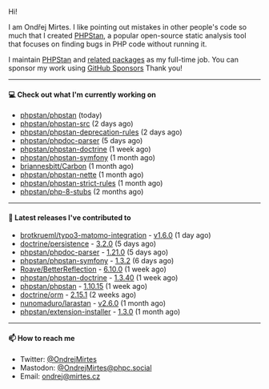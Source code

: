 Hi!

I am Ondřej Mirtes. I like pointing out mistakes in other people's code so much that I created [PHPStan](https://phpstan.org/), a popular open-source static analysis tool that focuses on finding bugs in PHP code without running it.

I maintain [PHPStan](https://github.com/phpstan/phpstan) and [related packages](https://github.com/phpstan/) as my full-time job. You can sponsor my work using [GitHub Sponsors](https://github.com/sponsors/ondrejmirtes) Thank you!

---

#### 💻 Check out what I'm currently working on

- [phpstan/phpstan](https://github.com/phpstan/phpstan) (today)
- [phpstan/phpstan-src](https://github.com/phpstan/phpstan-src) (2 days ago)
- [phpstan/phpstan-deprecation-rules](https://github.com/phpstan/phpstan-deprecation-rules) (2 days ago)
- [phpstan/phpdoc-parser](https://github.com/phpstan/phpdoc-parser) (5 days ago)
- [phpstan/phpstan-doctrine](https://github.com/phpstan/phpstan-doctrine) (1 week ago)
- [phpstan/phpstan-symfony](https://github.com/phpstan/phpstan-symfony) (1 month ago)
- [briannesbitt/Carbon](https://github.com/briannesbitt/Carbon) (1 month ago)
- [phpstan/phpstan-nette](https://github.com/phpstan/phpstan-nette) (1 month ago)
- [phpstan/phpstan-strict-rules](https://github.com/phpstan/phpstan-strict-rules) (1 month ago)
- [phpstan/php-8-stubs](https://github.com/phpstan/php-8-stubs) (2 months ago)

---

#### 🔭 Latest releases I've contributed to

- [brotkrueml/typo3-matomo-integration](https://github.com/brotkrueml/typo3-matomo-integration) - [v1.6.0](https://github.com/brotkrueml/typo3-matomo-integration/releases/tag/v1.6.0) (1 day ago)
- [doctrine/persistence](https://github.com/doctrine/persistence) - [3.2.0](https://github.com/doctrine/persistence/releases/tag/3.2.0) (5 days ago)
- [phpstan/phpdoc-parser](https://github.com/phpstan/phpdoc-parser) - [1.21.0](https://github.com/phpstan/phpdoc-parser/releases/tag/1.21.0) (5 days ago)
- [phpstan/phpstan-symfony](https://github.com/phpstan/phpstan-symfony) - [1.3.2](https://github.com/phpstan/phpstan-symfony/releases/tag/1.3.2) (6 days ago)
- [Roave/BetterReflection](https://github.com/Roave/BetterReflection) - [6.10.0](https://github.com/Roave/BetterReflection/releases/tag/6.10.0) (1 week ago)
- [phpstan/phpstan-doctrine](https://github.com/phpstan/phpstan-doctrine) - [1.3.40](https://github.com/phpstan/phpstan-doctrine/releases/tag/1.3.40) (1 week ago)
- [phpstan/phpstan](https://github.com/phpstan/phpstan) - [1.10.15](https://github.com/phpstan/phpstan/releases/tag/1.10.15) (1 week ago)
- [doctrine/orm](https://github.com/doctrine/orm) - [2.15.1](https://github.com/doctrine/orm/releases/tag/2.15.1) (2 weeks ago)
- [nunomaduro/larastan](https://github.com/nunomaduro/larastan) - [v2.6.0](https://github.com/nunomaduro/larastan/releases/tag/v2.6.0) (1 month ago)
- [phpstan/extension-installer](https://github.com/phpstan/extension-installer) - [1.3.0](https://github.com/phpstan/extension-installer/releases/tag/1.3.0) (1 month ago)

---

#### 📫 How to reach me

- Twitter: [@OndrejMirtes](https://twitter.com/ondrejmirtes)
- Mastodon: [@OndrejMirtes@phpc.social](https://phpc.social/@OndrejMirtes)
- Email: [ondrej@mirtes.cz](mailto:ondrej@mirtes.cz)

